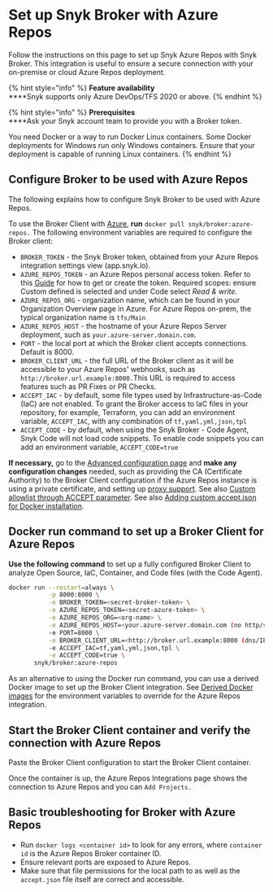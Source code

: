 # Set up Snyk Broker with Azure Repos

Follow the instructions on this page to set up Snyk Azure Repos with Snyk Broker. This integration is useful to ensure a secure connection with your on-premise or cloud Azure Repos deployment.

{% hint style="info" %}
**Feature availability**\
****Snyk supports only Azure DevOps/TFS 2020 or above.
{% endhint %}

{% hint style="info" %}
**Prerequisites**\
****Ask your Snyk account team to provide you with a Broker token.

You need Docker or a way to run Docker Linux containers. Some Docker deployments for Windows run only Windows containers. Ensure that your deployment is capable of running Linux containers.
{% endhint %}

## Configure Broker to be used with Azure Repos

The following explains how to configure Snyk Broker to be used with Azure Repos.

To use the Broker Client with [Azure](https://azure.microsoft.com/en-us/services/devops/), **run** `docker pull snyk/broker:azure-repos.` The following environment variables are required to configure the Broker client:

* `BROKER_TOKEN` - the Snyk Broker token, obtained from your Azure Repos integration settings view (app.snyk.io).
* `AZURE_REPOS_TOKEN` - an Azure Repos personal access token. Refer to this [Guide](https://docs.microsoft.com/en-us/azure/devops/organizations/accounts/use-personal-access-tokens-to-authenticate?view=azure-devops\&tabs=preview-page) for how to get or create the token. Required scopes: ensure Custom defined is selected and under Code select _Read & write._
* `AZURE_REPOS_ORG` - organization name, which can be found in your Organization Overview page in Azure. For Azure Repos on-prem, the typical organization name is `tfs/Main`
* `AZURE_REPOS_HOST` - the hostname of your Azure Repos Server deployment, such as `your.azure-server.domain.com`.
* `PORT` - the local port at which the Broker client accepts connections. Default is 8000.
* `BROKER_CLIENT_URL` - the full URL of the Broker client as it will be accessible to your Azure Repos' webhooks, such as `http://broker.url.example:8000.`This URL is required to access features such as PR Fixes or PR Checks.
* `ACCEPT_IAC` - by default, some file types used by Infrastructure-as-Code (IaC) are not enabled. To grant the Broker access to IaC files in your repository, for example, Terraform, you can add an environment variable, `ACCEPT_IAC`, with any combination of `tf,yaml,yml,json,tpl`
* `ACCEPT_CODE` - by default, when using the Snyk Broker - Code Agent, Snyk Code will not load code snippets. To enable code snippets you can add an environment variable, `ACCEPT_CODE=true`

**If necessary,** go to the [Advanced configuration page](../set-up-snyk-broker/how-to-install-and-configure-your-snyk-broker-client/advanced-configuration-for-snyk-broker-docker-installation.md) and **make any configuration changes** needed, such as providing the CA (Certificate Authority) to the Broker Client configuration if the Azure Repos instance is using a private certificate, and setting up [proxy support](https://docs.snyk.io/integrations/snyk-broker/set-up-snyk-broker/how-to-install-and-configure-your-snyk-broker-client#proxy-support). See also [Custom allowlist through ACCEPT parameter](setup-broker-with-azure-repos.md#custom-allowlist-through-accept-parameter). See also [Adding custom accept.json for Docker installation](../set-up-snyk-broker/how-to-install-and-configure-your-snyk-broker-client/adding-custom-accept.json-for-docker-installation.md).

## Docker run command to set up a Broker Client for Azure Repos

**Use the following command** to set up a fully configured Broker Client to analyze Open Source, IaC, Container, and Code files (with the Code Agent).

```bash
docker run --restart=always \
           -p 8000:8000 \
           -e BROKER_TOKEN=<secret-broker-token> \
           -e AZURE_REPOS_TOKEN=<secret-azure-token> \
           -e AZURE_REPOS_ORG=<org-name> \
           -e AZURE_REPOS_HOST=<your.azure-server.domain.com (no http/s)> \
           -e PORT=8000 \
           -e BROKER_CLIENT_URL=<http://broker.url.example:8000 (dns/IP:port)> \
           -e ACCEPT_IAC=tf,yaml,yml,json,tpl \
           -e ACCEPT_CODE=true \
       snyk/broker:azure-repos
```

As an alternative to using the Docker run command, you can use a derived Docker image to set up the Broker Client integration. See [Derived Docker images](derived-docker-images-for-broker-client-integrations-and-container-registry-agent.md) for the environment variables to override for the Azure Repos integration.

## Start the Broker Client container and verify the connection with Azure Repos

Paste the Broker Client configuration to start the Broker Client container.

Once the container is up, the Azure Repos Integrations page shows the connection to Azure Repos and you can `Add Projects.`

## Basic troubleshooting for Broker with Azure Repos

* Run `docker logs <container id>` to look for any errors, where `container id` is the Azure Repos Broker container ID.
* Ensure relevant ports are exposed to Azure Repos.
* Make sure that file permissions for the local path to as well as the `accept.json` file itself are correct and accessible.
